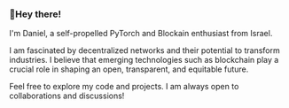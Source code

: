 ### 👋Hey there!

I'm Daniel, a self-propelled PyTorch and Blockain enthusiast from Israel.

I am fascinated by decentralized networks and their potential to transform industries. I believe that emerging technologies such as blockchain play a crucial role in shaping an open, transparent, and equitable future.

Feel free to explore my code and projects. I am always open to collaborations and discussions!
